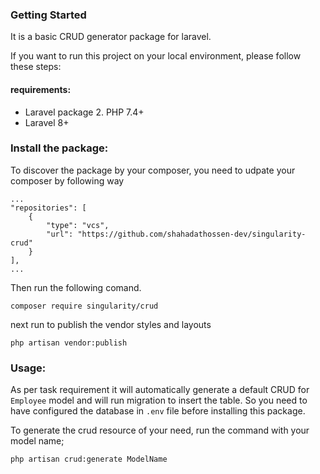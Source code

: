 ### Getting Started

It is a basic CRUD generator package for laravel.

If you want to run this project on your local environment, please follow these steps:

#### requirements:
- Laravel package 2. PHP 7.4+
- Laravel 8+

### Install the package:

To discover the package by your composer, you need to udpate your composer by following way

```
...
"repositories": [
    {
        "type": "vcs",
        "url": "https://github.com/shahadathossen-dev/singularity-crud"
    }
],
...
```
Then run the following comand.

```
composer require singularity/crud
```

next run to publish the vendor styles and layouts 

```
php artisan vendor:publish
```

### Usage:
As per task requirement it will automatically generate a default CRUD for `Employee` model and will run migration to insert the table. So you need to have configured the database in `.env` file before installing this package.

To generate the crud resource of your need, run the command with your model name;

```
php artisan crud:generate ModelName
```
